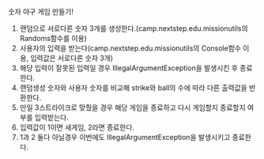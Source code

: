 숫자 야구 게임 만들기!

1. 랜덤으로 서로다른 숫자 3개를 생성한다.(camp.nextstep.edu.missionutils의 Randoms함수를 이용)
2. 사용자의 입력을 받는다(camp.nextstep.edu.missionutils의 Console함수 이용, 입력값은 서로다른 숫자 3개)
3. 해당 입력이 잘못된 입력일 경우 IllegalArgumentException을 발생시킨 후 종료한다.
4. 랜덤생성 숫자와 사용자 숫자를 비교해 strike와 ball의 수에 따라 다른 출력값을 반환한다.
5. 만일 3스트라이크로 맞췄을 경우 해당 게임을 종료하고 다시 게임할지 종료할지 여부를 입력받는다.
6. 입력값이 1이면 새게임, 2라면 종료한다.
7. 1과 2 둘다 아닐경우 이번에도 IllegalArgumentException을 발생시키고 종료한다.